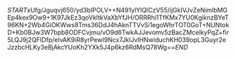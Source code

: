 $START$xUfg/Jguqvj650/yd3bIPOLV++N491ylYlQlCzV55/ijGkIVJvZeNimlbMGEp4kex9Ow9+1K97JkEz3qoVkltkVaXbYfJH/ORRRhi1TfKMx7YU0KgiknzBYeT96KN+2Wb4GiOKWws8Tms36DdJ4hAknTTVvSi1egoWhrTOT0GoT+NUNtokD+Kb0BJw3W7bpb8ODFCvjmu/vO9d6TwkAJJevomv5zBacZMcelkyPqZ+fir5LQJ9j2QFIDfp/elvAK9iR8yrPewI9Ncx7JklJvIHNwiduchKH039opL3Guyr2eJzzbcHLKy3eBjAkcYUoKh2YXk5J4p6kz6RdMsQ78Wg==$END$